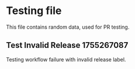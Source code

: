 # Testing file

This file contains random data, used for PR testing.


## Test Invalid Release 1755267087

Testing workflow failure with invalid release label.
